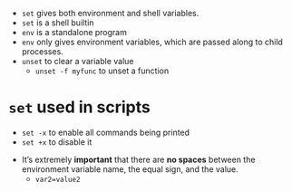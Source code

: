 * `set` gives both environment and shell variables.
* `set` is a shell builtin
* `env` is a standalone program
* `env` only gives environment variables, which are passed along to child processes.
* `unset` to clear a variable value
  * `unset -f myfunc` to unset a function

# `set` used in scripts
* `set -x` to enable all commands being printed
* `set +x` to disable it

- It’s extremely **important** that there are **no spaces** between the environment variable name, the equal sign, and the value.
  - `var2=value2`

